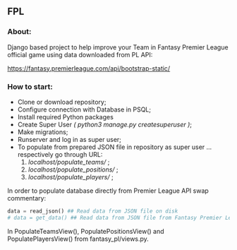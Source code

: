 ## FPL


### About:

Django based project to help improve your Team in Fantasy Premier League official game
using data downloaded from PL API: 

https://fantasy.premierleague.com/api/bootstrap-static/

### How to start:

* Clone or download repository;
* Configure connection with Database in PSQL;
* Install required Python packages
* Create Super User _( python3 manage.py createsuperuser )_;
* Make migrations;
* Runserver and log in as super user;
* To populate from prepared JSON file in repository as super user
... respectively go through URL:
  1. _localhost/populate_teams/_ ;
  2. _localhost/populate_positions/_ ;
  3. _localhost/populate_players/_ ;
  
In order to populate database directly from Premier League API swap commentary:
```python
data = read_json() ## Read data from JSON file on disk
# data = get_data() ## Read data from JSON file from Fantasy Premier League API
```
In PopulateTeamsView(), PopulatePositionsView() and PopulatePlayersView() from fantasy_pl/views.py.



